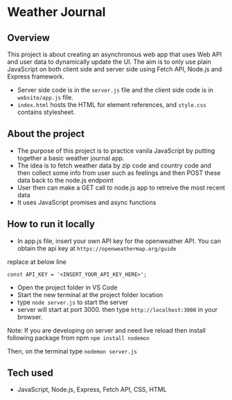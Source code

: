 # Weather Journal

## Overview
This project is about creating an asynchronous web app that uses Web API and user data to dynamically update the UI. The aim is to only use plain JavaScript on both client side and server side using Fetch API, Node.js and Express framework.

- Server side code is in the `server.js` file and the client side code is in `website/app.js` file. 
- `index.html` hosts the HTML for element references, and `style.css` contains stylesheet.

## About the project
- The purpose of this project is to practice vanila JavaScript by putting together a basic weather journal app.
- The idea is to fetch weather data by zip code and country code and then collect some info from user such as feelings and then POST these data back to the node.js endpoint
- User then can make a GET call to node.js app to retreive the most recent data
- It uses JavaScript promises and async functions 

## How to run it locally

- In app.js file, insert your own API key for the openweather API. You can obtain the api key at `https://openweathermap.org/guide`

replace at below line
```
const API_KEY = '<INSERT_YOUR_API_KEY_HERE>';
```

- Open the project folder in VS Code
- Start the new terminal at the project folder location
- type `node server.js` to start the server
- server will start at port 3000. then type `http://localhost:3000` in your browser.

Note:
If you are developing on server and need live reload then install following package from npm
`npm install nodemon`

Then, on the terminal type `nodemon server.js`

## Tech used
- JavaScript, Node.js, Express, Fetch API, CSS, HTML

